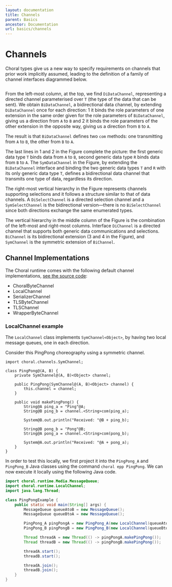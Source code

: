 ```yaml
---
layout: documentation
title: Channels
parent: Basics
ancestor: Documentation
url: basics/channels
---
```


# Channels

Choral types give us a new way to specify requirements on channels that prior work implicitly assumed, leading to the definition of a family of channel interfaces diagrammed below.

<div markdown=0>
<a target="_blank" href="/img/channels.jpg"><img class="img-fluid" src="/img/channels.jpg" alt=""></a>
</div>

From the left-most column, at the top, we find `DiDataChannel`, representing a directed channel parameterised over `T` (the type of the data that can be sent). We obtain `BiDataChannel`, a bidirectional data channel, by extending `DiDataChannel` once for each direction: 1 it binds the role parameters of one extension in the same order given for the role parameters of `BiDataChannel`, giving us a direction from `A` to `B` and 2 it binds the role parameters of the other extension in the opposite way, giving us a direction from `B` to `A`.

The result is that `BiDataChannel` defines two `com` methods: one transmitting from `A` to `B`, the other from `B` to `A`.

The last lines in 1 and 2 in the Figure complete the picture: the first generic data type `T` binds data from `A` to `B`, second generic data type `R` binds data from `B` to `A`. The `SymDataChannel` in the Figure, by extending the `BiDataChannel` interface and binding the two generic data types `T` and `R` with its only generic data type `T`, defines a bidirectional data channel that transmits one type of data, regardless its direction.

The right-most vertical hierarchy in the Figure represents channels supporting selections and it follows a structure similar to that of data channels. A `DiSelectChannel` is a directed selection channel and a `SymSelectChannel` is the bidirectional version&mdash;there is no `BiSelectChannel` since both directions exchange the same enumerated types.

The vertical hierarchy in the middle column of the Figure is the combination of the left-most and right-most columns. Interface `DiChannel` is a directed channel that supports both generic data communications and selections. `BiChannel` is its bidirectional extension (3 and 4 in the Figure), and `SymChannel` is the symmetric extension of `BiChannel`.

## Channel Implementations

The Choral runtime comes with the following default channel implementations, [see the source code](https://github.com/choral-lang/choral/tree/master/runtime/src/main/java/choral/runtime):

- ChoralByteChannel
- LocalChannel
- SerializerChannel
- TLSByteChannel
- TLSChannel
- WrapperByteChannel

### LocalChannel example

The `LocalChannel` class implements `SymChannel<Object>`, by having two local message queues, one in each direction.

Consider this PingPong choreography using a symmetric channel.

```choral
import choral.channels.SymChannel;

class PingPong@(A, B) {
    private SymChannel@(A, B)<Object> channel;

    public PingPong(SymChannel@(A, B)<Object> channel) {
        this.channel = channel;
    }

    public void makePingPong() {
        String@A ping_a = "Ping"@A;
        String@B ping_b = channel.<String>com(ping_a);

        System@B.out.println("Received: "@B + ping_b);

        String@B pong_b = "Pong"@B;
        String@A pong_a = channel.<String>com(pong_b);

        System@A.out.println("Received: "@A + pong_a);
    }
}
```

In order to test this locally, we first project it into the `PingPong_A` and `PingPong_B` Java classes using the command `choral epp PingPong`.
We can now execute it locally using the following Java code.

```java
import choral.runtime.Media.MessageQueue;
import choral.runtime.LocalChannel;
import java.lang.Thread;

class PingPongExample {
    public static void main(String[] args) {
        MessageQueue queueAtoB = new MessageQueue();
        MessageQueue queueBtoA = new MessageQueue();

        PingPong_A pingPongA = new PingPong_A(new LocalChannel(queueAtoB, queueBtoA));
        PingPong_B pingPongB = new PingPong_B(new LocalChannel(queueBtoA, queueAtoB));

        Thread threadA = new Thread(() -> pingPongA.makePingPong());
        Thread threadB = new Thread(() -> pingPongB.makePingPong());

        threadA.start();
        threadB.start();

        threadA.join();
        threadB.join();
    }
}
```
